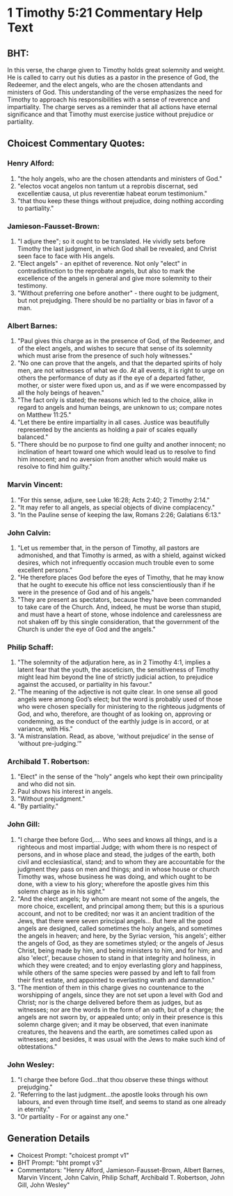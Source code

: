 # 1 Timothy 5:21 Commentary Help Text

## BHT:
In this verse, the charge given to Timothy holds great solemnity and weight. He is called to carry out his duties as a pastor in the presence of God, the Redeemer, and the elect angels, who are the chosen attendants and ministers of God. This understanding of the verse emphasizes the need for Timothy to approach his responsibilities with a sense of reverence and impartiality. The charge serves as a reminder that all actions have eternal significance and that Timothy must exercise justice without prejudice or partiality.

## Choicest Commentary Quotes:
### Henry Alford:
1. "the holy angels, who are the chosen attendants and ministers of God." 
2. "electos vocat angelos non tantum ut a reprobis discernat, sed excellentiæ causa, ut plus reverentiæ habeat eorum testimonium." 
3. "that thou keep these things without prejudice, doing nothing according to partiality."

### Jamieson-Fausset-Brown:
1. "I adjure thee"; so it ought to be translated. He vividly sets before Timothy the last judgment, in which God shall be revealed, and Christ seen face to face with His angels.
2. "Elect angels" - an epithet of reverence. Not only "elect" in contradistinction to the reprobate angels, but also to mark the excellence of the angels in general and give more solemnity to their testimony.
3. "Without preferring one before another" - there ought to be judgment, but not prejudging. There should be no partiality or bias in favor of a man.

### Albert Barnes:
1. "Paul gives this charge as in the presence of God, of the Redeemer, and of the elect angels, and wishes to secure that sense of its solemnity which must arise from the presence of such holy witnesses."
2. "No one can prove that the angels, and that the departed spirits of holy men, are not witnesses of what we do. At all events, it is right to urge on others the performance of duty as if the eye of a departed father, mother, or sister were fixed upon us, and as if we were encompassed by all the holy beings of heaven."
3. "The fact only is stated; the reasons which led to the choice, alike in regard to angels and human beings, are unknown to us; compare notes on Matthew 11:25."
4. "Let there be entire impartiality in all cases. Justice was beautifully represented by the ancients as holding a pair of scales equally balanced."
5. "There should be no purpose to find one guilty and another innocent; no inclination of heart toward one which would lead us to resolve to find him innocent; and no aversion from another which would make us resolve to find him guilty."

### Marvin Vincent:
1. "For this sense, adjure, see Luke 16:28; Acts 2:40; 2 Timothy 2:14."
2. "It may refer to all angels, as special objects of divine complacency."
3. "In the Pauline sense of keeping the law, Romans 2:26; Galatians 6:13."

### John Calvin:
1. "Let us remember that, in the person of Timothy, all pastors are admonished, and that Timothy is armed, as with a shield, against wicked desires, which not infrequently occasion much trouble even to some excellent persons."
2. "He therefore places God before the eyes of Timothy, that he may know that he ought to execute his office not less conscientiously than if he were in the presence of God and of his angels."
3. "They are present as spectators, because they have been commanded to take care of the Church. And, indeed, he must be worse than stupid, and must have a heart of stone, whose indolence and carelessness are not shaken off by this single consideration, that the government of the Church is under the eye of God and the angels."

### Philip Schaff:
1. "The solemnity of the adjuration here, as in 2 Timothy 4:1, implies a latent fear that the youth, the asceticism, the sensitiveness of Timothy might lead him beyond the line of strictly judicial action, to prejudice against the accused, or partiality in his favour."
2. "The meaning of the adjective is not quite clear. In one sense all good angels were among God’s elect; but the word is probably used of those who were chosen specially for ministering to the righteous judgments of God, and who, therefore, are thought of as looking on, approving or condemning, as the conduct of the earthly judge is in accord, or at variance, with His."
3. "A mistranslation. Read, as above, ‘without prejudice’ in the sense of ‘without pre-judging.’"

### Archibald T. Robertson:
1. "Elect" in the sense of the "holy" angels who kept their own principality and who did not sin.
2. Paul shows his interest in angels.
3. "Without prejudgment."
4. "By partiality."

### John Gill:
1. "I charge thee before God,.... Who sees and knows all things, and is a righteous and most impartial Judge; with whom there is no respect of persons, and in whose place and stead, the judges of the earth, both civil and ecclesiastical, stand; and to whom they are accountable for the judgment they pass on men and things; and in whose house or church Timothy was, whose business he was doing, and which ought to be done, with a view to his glory; wherefore the apostle gives him this solemn charge as in his sight."
2. "And the elect angels; by whom are meant not some of the angels, the more choice, excellent, and principal among them; but this is a spurious account, and not to be credited; nor was it an ancient tradition of the Jews, that there were seven principal angels... But here all the good angels are designed, called sometimes the holy angels, and sometimes the angels in heaven; and here, by the Syriac version, 'his angels'; either the angels of God, as they are sometimes styled; or the angels of Jesus Christ, being made by him, and being ministers to him, and for him; and also 'elect', because chosen to stand in that integrity and holiness, in which they were created; and to enjoy everlasting glory and happiness, while others of the same species were passed by and left to fall from their first estate, and appointed to everlasting wrath and damnation."
3. "The mention of them in this charge gives no countenance to the worshipping of angels, since they are not set upon a level with God and Christ; nor is the charge delivered before them as judges, but as witnesses; nor are the words in the form of an oath, but of a charge; the angels are not sworn by, or appealed unto; only in their presence is this solemn charge given; and it may be observed, that even inanimate creatures, the heavens and the earth, are sometimes called upon as witnesses; and besides, it was usual with the Jews to make such kind of obtestations."

### John Wesley:
1. "I charge thee before God...that thou observe these things without prejudging." 
2. "Referring to the last judgment...the apostle looks through his own labours, and even through time itself, and seems to stand as one already in eternity."
3. "Or partiality - For or against any one."


## Generation Details
- Choicest Prompt: "choicest prompt v1"
- BHT Prompt: "bht prompt v3"
- Commentators: "Henry Alford, Jamieson-Fausset-Brown, Albert Barnes, Marvin Vincent, John Calvin, Philip Schaff, Archibald T. Robertson, John Gill, John Wesley"
